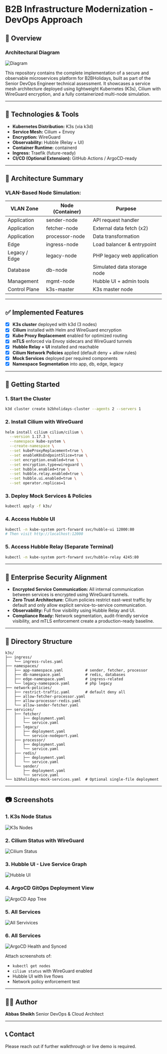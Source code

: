 # B2B Infrastructure Modernization - DevOps Approach

## 📌 Overview

### Architectural Diagram
![Diagram](screenshots/Modern-Architectur-N-Existing.png)

This repository contains the complete implementation of a secure and observable microservices platform for B2BHolidays, built as part of the Senior DevOps Engineer technical assessment. It showcases a service mesh architecture deployed using lightweight Kubernetes (K3s), Cilium with WireGuard encryption, and a fully containerized multi-node simulation.

---

## 🔧 Technologies & Tools

* **Kubernetes Distribution:** K3s (via k3d)
* **Service Mesh:** Cilium + Envoy
* **Encryption:** WireGuard
* **Observability:** Hubble (Relay + UI)
* **Container Runtime:** containerd
* **Ingress:** Traefik (future-ready)
* **CI/CD (Optional Extension):** GitHub Actions / ArgoCD-ready

---

## 🧩 Architecture Summary

### VLAN-Based Node Simulation:

| VLAN Zone     | Node (Container) | Purpose                     |
| ------------- | ---------------- | --------------------------- |
| Application   | sender-node      | API request handler         |
| Application   | fetcher-node     | External data fetch (x2)    |
| Application   | processor-node   | Data transformation         |
| Edge          | ingress-node     | Load balancer & entrypoint  |
| Legacy / Edge | legacy-node      | PHP legacy web application  |
| Database      | db-node          | Simulated data storage node |
| Management    | mgmt-node        | Hubble UI + admin tools     |
| Control Plane | k3s-master       | K3s master node             |

---

## ✅ Implemented Features

* [x] **K3s cluster** deployed with k3d (3 nodes)
* [x] **Cilium** installed with Helm and WireGuard encryption
* [x] **Kube Proxy Replacement** enabled for optimized routing
* [x] **mTLS** enforced via Envoy sidecars and WireGuard tunnels
* [x] **Hubble Relay + UI** installed and reachable
* [x] **Cilium Network Policies** applied (default deny + allow rules)
* [x] **Mock Services** deployed per required components
* [x] **Namespace Segmentation** into app, db, edge, legacy

---

## 🚀 Getting Started

### 1. Start the Cluster

```bash
k3d cluster create b2bholidays-cluster --agents 2 --servers 1
```

### 2. Install Cilium with WireGuard

```bash
helm install cilium cilium/cilium \
  --version 1.17.3 \
  --namespace kube-system \
  --create-namespace \
  --set kubeProxyReplacement=true \
  --set enableK8sEndpointSlice=true \
  --set encryption.enabled=true \
  --set encryption.type=wireguard \
  --set hubble.enabled=true \
  --set hubble.relay.enabled=true \
  --set hubble.ui.enabled=true \
  --set operator.replicas=1
```

### 3. Deploy Mock Services & Policies

```bash
kubectl apply -f k3s/
```

### 4. Access Hubble UI

```bash
kubectl -n kube-system port-forward svc/hubble-ui 12000:80
# Then visit http://localhost:12000
```

### 5. Access Hubble Relay (Separate Terminal)

```bash
kubectl -n kube-system port-forward svc/hubble-relay 4245:80
```

---

## 🔐 Enterprise Security Alignment

* **Encrypted Service Communication:** All internal communication between services is encrypted using WireGuard tunnels.
* **Zero Trust Architecture:** Cilium policies restrict east-west traffic by default and only allow explicit service-to-service communication.
* **Observability:** Full flow visibility using Hubble Relay and UI.
* **Compliance Ready:** Network segmentation, audit-friendly service visibility, and mTLS enforcement create a production-ready baseline.

---

## 📁 Directory Structure

```
k3s/
├── ingress/
│   └── ingress-rules.yaml
├── namespaces/
│   ├── app-namespace.yaml          # sender, fetcher, processor
│   ├── db-namespace.yaml           # redis, databases
│   ├── edge-namespace.yaml         # ingress-related
│   └── legacy-namespace.yaml       # php legacy
├── network-policies/
│   ├── restrict-traffic.yaml       # default deny all
│   ├── allow-fetcher-processor.yaml
│   ├── allow-processor-redis.yaml
│   └── allow-sender-fetcher.yaml
├── services/
│   ├── fetcher/
│   │   ├── deployment.yaml
│   │   └── service.yaml
│   ├── legacy/
│   │   ├── deployment.yaml
│   │   └── service-nodeport.yaml
│   ├── processor/
│   │   ├── deployment.yaml
│   │   └── service.yaml
│   ├── redis/
│   │   ├── deployment.yaml
│   │   └── service.yaml
│   └── sender/
│       ├── deployment.yaml
│       └── service.yaml
└── b2bholidays-mock-services.yaml  # Optional single-file deployment
```

---

## 📷 Screenshots

### 1. K3s Node Status
![K3s Nodes](screenshots/Nodes.png)

### 2. Cilium Status with WireGuard
![Cilium Status](Screenshots/cilium-status.png)

### 3. Hubble UI - Live Service Graph
![Hubble UI](screenshots/hubble-ui-network-flow-kube-system-identity-1239.png)

### 4. ArgoCD GitOps Deployment View
![ArgoCD App Tree](screenshots/AgroCD-insight-app.png)

### 5. All Services
![All Servivices](screenshots/All-services.png)

### 6. All Services
![ArgoCD Health and Synced](screenshots/Agrocd-health-synced.png)

Attach screenshots of:

* `kubectl get nodes`
* `cilium status` with WireGuard enabled
* Hubble UI with live flows
* Network policy enforcement test

---

## 👨‍💻 Author

**Abbas Sheikh**
Senior DevOps & Cloud Architect

---

## 📞 Contact

Please reach out if further walkthrough or live demo is required.
